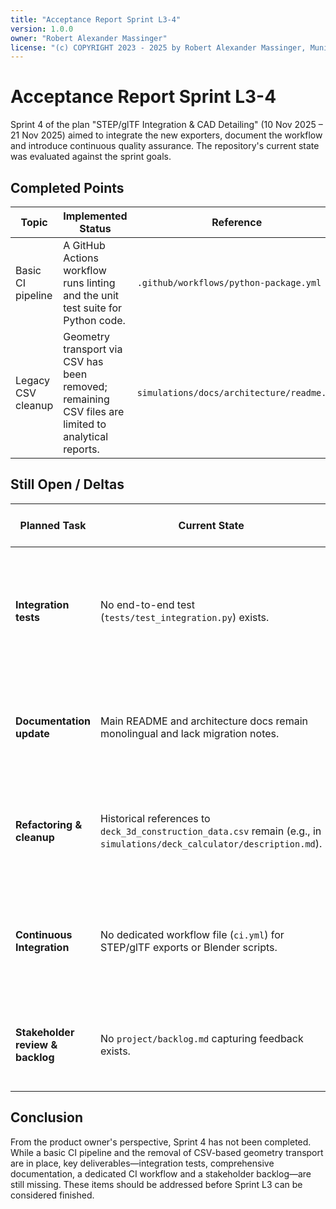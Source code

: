 ```yaml
---
title: "Acceptance Report Sprint L3-4"
version: 1.0.0
owner: "Robert Alexander Massinger"
license: "(c) COPYRIGHT 2023 - 2025 by Robert Alexander Massinger, Munich, Germany. ALL RIGHTS RESERVED."
---
```


# Acceptance Report Sprint L3-4

Sprint 4 of the plan "STEP/glTF Integration & CAD Detailing" (10 Nov 2025 – 21 Nov 2025) aimed to integrate the new exporters, document the workflow and introduce continuous quality assurance. The repository's current state was evaluated against the sprint goals.

## Completed Points

| Topic | Implemented Status | Reference |
| --- | --- | --- |
| Basic CI pipeline | A GitHub Actions workflow runs linting and the unit test suite for Python code. | `.github/workflows/python-package.yml` |
| Legacy CSV cleanup | Geometry transport via CSV has been removed; remaining CSV files are limited to analytical reports. | `simulations/docs/architecture/readme.md` |

## Still Open / Deltas

| Planned Task | Current State | How it needs to be implemented |
| --- | --- | --- |
| **Integration tests** | No end-to-end test (`tests/test_integration.py`) exists. | Add a test that generates geometry, exports STEP/glTF and verifies Blender or a viewer can import the files. |
| **Documentation update** | Main README and architecture docs remain monolingual and lack migration notes. | Provide bilingual documentation with examples of new CLI options and the layer model. |
| **Refactoring & cleanup** | Historical references to `deck_3d_construction_data.csv` remain (e.g., in `simulations/deck_calculator/description.md`). | Remove outdated CSV mentions and ensure consistent naming/PEP8 across modules. |
| **Continuous Integration** | No dedicated workflow file (`ci.yml`) for STEP/glTF exports or Blender scripts. | Create a workflow that runs exporters, tests Blender imports and uploads STEP/glTF artifacts. |
| **Stakeholder review & backlog** | No `project/backlog.md` capturing feedback exists. | Create the backlog file summarizing stakeholder feedback and follow-up items. |

## Conclusion

From the product owner's perspective, Sprint 4 has not been completed. While a basic CI pipeline and the removal of CSV-based geometry transport are in place, key deliverables—integration tests, comprehensive documentation, a dedicated CI workflow and a stakeholder backlog—are still missing. These items should be addressed before Sprint L3 can be considered finished.
